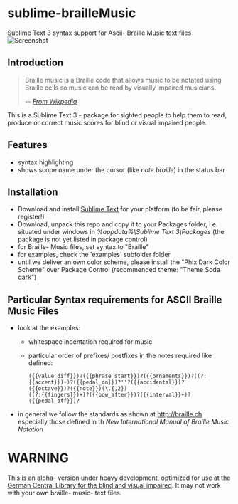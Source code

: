 # sublime-brailleMusic
Sublime Text 3 syntax support for Ascii- Braille Music text files
![Screenshot](http://martinmueller.space/assets/images/sublime-brailleMusic.png)
## Introduction
> Braille music is a Braille code that allows music to be notated using Braille cells so music can be read by visually impaired musicians. 
> 
> -- <cite>[From Wikpedia](https://en.wikipedia.org/wiki/Braille_music)</cite>

This is a Sublime Text 3 - package for sighted people to help them to read, produce or correct music scores for blind
or visual impaired people.

## Features
- syntax highlighting
- shows scope name under the cursor (like *note.braille*) in the status bar


## Installation
- Download and install [Sublime Text](https://www.sublimetext.com/3) for your platform (to be fair, please register!)
- Download, unpack this repo and copy it to your Packages folder, i.e. situated under windows in *%appdata%\Sublime Text 3\Packages*
(the package is not yet listed in package control)
- for Braille- Music files, set syntax to "Braille"
- for examples, check the 'examples' subfolder folder
- until we deliver an own color scheme, please install the "Phix Dark Color Scheme" over Package Control (recommended theme: "Theme Soda dark")
## Particular Syntax requirements for ASCII Braille Music Files
- look at the examples:
  - whitespace indentation required for music
  - particular order of prefixes/ postfixes in the notes required like defined:
  
  
        ({{value_diff}})?({{phrase_start}})?({{ornaments}})?((?:{{accent}})+)?({{pedal_on}})?''?({{accidental}})?
        ({{octave}})?({{note}})(\.{,2})
        ((?:{{fingers}})+)?({{bow_after}})?({{interval}}+)?({{pedal_off}})?
 - in general we follow the standards as shown at http://braille.ch  
   especially those defined in th *New International Manual
of Braille Music Notation*

# WARNING
This is an alpha- version under heavy development, optimized for use at the [German Central Library for the blind and visual impaired](http://dzb.de).
It may not work with your own braille- music- text files.

